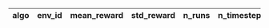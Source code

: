 | algo | env_id |mean_reward|std_reward|n_runs|n_timesteps|n_episodes|
| ------|:------:|:------:|:------:|:------:|:------:|:------|





